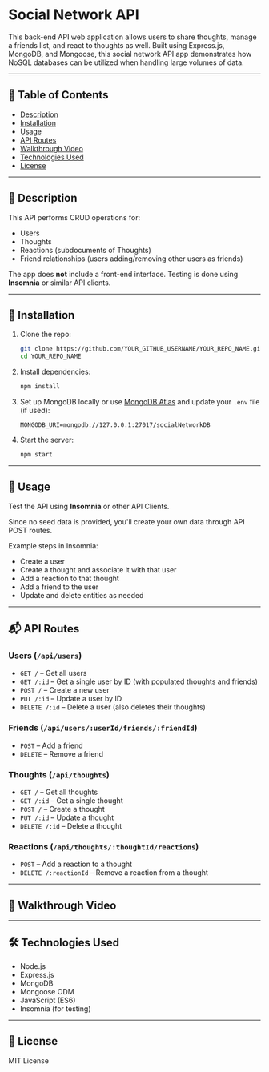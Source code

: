 # Social Network API

This back-end API web application allows users to share thoughts, manage a friends list, and react to thoughts as well. Built using Express.js, MongoDB, and Mongoose, this social network API app demonstrates how NoSQL databases can be utilized when handling large volumes of data. 

---

## 🧠 Table of Contents

- [Description](#-description)
- [Installation](#-installation)
- [Usage](#-usage)
- [API Routes](#-api-routes)
- [Walkthrough Video](#-walkthrough-video)
- [Technologies Used](#-technologies-used)
- [License](#-license)

---

## 📝 Description

This API performs CRUD operations for:

- Users
- Thoughts
- Reactions (subdocuments of Thoughts)
- Friend relationships (users adding/removing other users as friends)

The app does **not** include a front-end interface. Testing is done using **Insomnia** or similar API clients.

---

## 💾 Installation

1. Clone the repo:

    ```bash
    git clone https://github.com/YOUR_GITHUB_USERNAME/YOUR_REPO_NAME.git
    cd YOUR_REPO_NAME
    ```

2. Install dependencies:

    ```bash
    npm install
    ```

3. Set up MongoDB locally or use [MongoDB Atlas](https://www.mongodb.com/cloud/atlas) and update your `.env` file (if used):

    ```env
    MONGODB_URI=mongodb://127.0.0.1:27017/socialNetworkDB
    ```

4. Start the server:

    ```bash
    npm start
    ```

---

## 🚀 Usage

Test the API using **Insomnia** or other API Clients.

Since no seed data is provided, you'll create your own data through API POST routes.

Example steps in Insomnia:

- Create a user
- Create a thought and associate it with that user
- Add a reaction to that thought
- Add a friend to the user
- Update and delete entities as needed

---

## 📬 API Routes

### Users (`/api/users`)
- `GET /` – Get all users  
- `GET /:id` – Get a single user by ID (with populated thoughts and friends)  
- `POST /` – Create a new user  
- `PUT /:id` – Update a user by ID  
- `DELETE /:id` – Delete a user (also deletes their thoughts)  

### Friends (`/api/users/:userId/friends/:friendId`)
- `POST` – Add a friend  
- `DELETE` – Remove a friend  

### Thoughts (`/api/thoughts`)
- `GET /` – Get all thoughts  
- `GET /:id` – Get a single thought  
- `POST /` – Create a thought  
- `PUT /:id` – Update a thought  
- `DELETE /:id` – Delete a thought  

### Reactions (`/api/thoughts/:thoughtId/reactions`)
- `POST` – Add a reaction to a thought  
- `DELETE /:reactionId` – Remove a reaction from a thought  

---

## 🎥 Walkthrough Video



---

## 🛠 Technologies Used

- Node.js
- Express.js
- MongoDB
- Mongoose ODM
- JavaScript (ES6)
- Insomnia (for testing)

---

## 📄 License

MIT License
